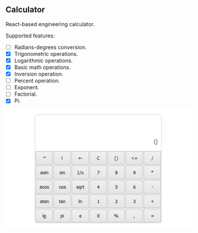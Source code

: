 ## Calculator
React-based engineering calculator.

Supported features:
- [ ] Radians-degrees conversion.
- [x] Trigonometric operations.
- [x] Logarithmic operations.
- [x] Basic math operations.
- [x] Inversion operation.
- [ ] Percent operation.
- [ ] Exponent.
- [ ] Factorial.
- [x] Pi.

![Example](demo/demo.gif) 